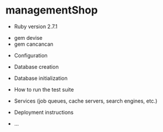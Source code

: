 # managementShop

* Ruby version 2.7.1

+ gem devise
+ gem cancancan

* Configuration

* Database creation

* Database initialization

* How to run the test suite

* Services (job queues, cache servers, search engines, etc.)

* Deployment instructions

* ...
